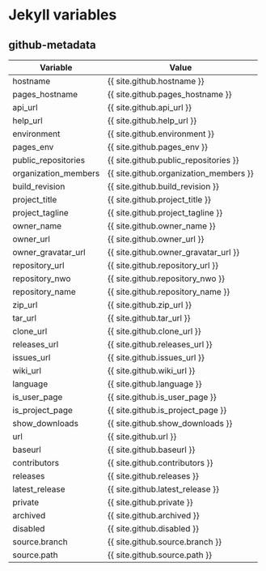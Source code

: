 # Jekyll variables

## github-metadata

| Variable | Value |
| --- | --- |
| hostname | {{ site.github.hostname }} |
| pages_hostname | {{ site.github.pages_hostname }} |
| api_url | {{ site.github.api_url }} |
| help_url | {{ site.github.help_url }} |
| environment | {{ site.github.environment }} |
| pages_env | {{ site.github.pages_env }} |
| public_repositories | {{ site.github.public_repositories }} |
| organization_members | {{ site.github.organization_members }} |
| build_revision | {{ site.github.build_revision }} |
| project_title | {{ site.github.project_title }} |
| project_tagline | {{ site.github.project_tagline }} |
| owner_name | {{ site.github.owner_name }} |
| owner_url | {{ site.github.owner_url }} |
| owner_gravatar_url | {{ site.github.owner_gravatar_url }} |
| repository_url | {{ site.github.repository_url }} |
| repository_nwo | {{ site.github.repository_nwo }} |
| repository_name | {{ site.github.repository_name }} |
| zip_url | {{ site.github.zip_url }} |
| tar_url | {{ site.github.tar_url }} |
| clone_url | {{ site.github.clone_url }} |
| releases_url | {{ site.github.releases_url }} |
| issues_url | {{ site.github.issues_url }} |
| wiki_url | {{ site.github.wiki_url }} |
| language | {{ site.github.language }} |
| is_user_page | {{ site.github.is_user_page }} |
| is_project_page | {{ site.github.is_project_page }} |
| show_downloads | {{ site.github.show_downloads }} |
| url | {{ site.github.url }} |
| baseurl | {{ site.github.baseurl }} |
| contributors | {{ site.github.contributors }} |
| releases | {{ site.github.releases }} |
| latest_release | {{ site.github.latest_release }} |
| private | {{ site.github.private }} |
| archived | {{ site.github.archived }} |
| disabled | {{ site.github.disabled }} |
| source.branch | {{ site.github.source.branch }} |
| source.path | {{ site.github.source.path }} |